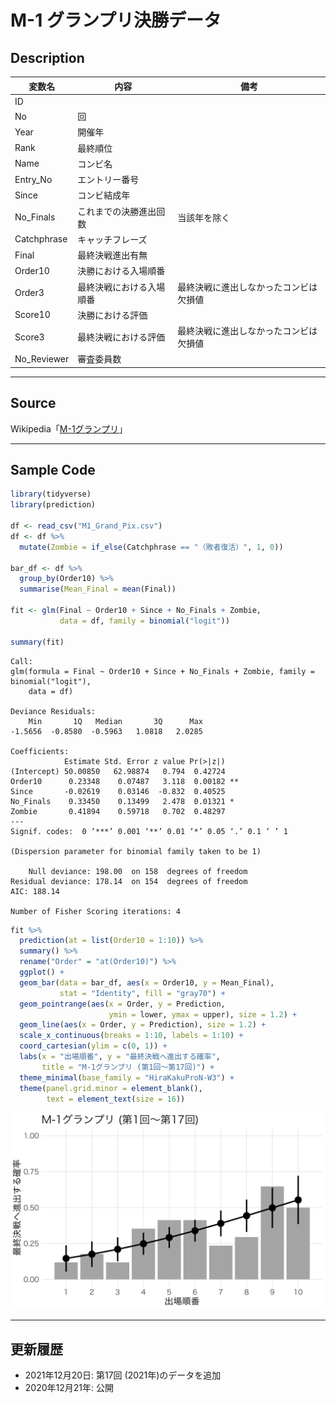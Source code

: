 # M-1 グランプリ決勝データ

## Description

|変数名|内容|備考|
|---|---|---|
|ID|||
|No|回||
|Year|開催年||
|Rank|最終順位||
|Name|コンビ名||
|Entry_No|エントリー番号||
|Since|コンビ結成年||
|No_Finals|これまでの決勝進出回数|当該年を除く|
|Catchphrase|キャッチフレーズ||
|Final|最終決戦進出有無||
|Order10|決勝における入場順番||
|Order3|最終決戦における入場順番|最終決戦に進出しなかったコンビは欠損値|
|Score10|決勝における評価||
|Score3|最終決戦における評価|最終決戦に進出しなかったコンビは欠損値|
|No_Reviewer|審査委員数||

---

## Source

Wikipedia「[M-1グランプリ](https://ja.wikipedia.org/wiki/M-1%E3%82%B0%E3%83%A9%E3%83%B3%E3%83%97%E3%83%AA)」

---

## Sample Code

```r
library(tidyverse)
library(prediction)

df <- read_csv("M1_Grand_Pix.csv")
df <- df %>%
  mutate(Zombie = if_else(Catchphrase == "（敗者復活）", 1, 0))
  
bar_df <- df %>%
  group_by(Order10) %>%
  summarise(Mean_Final = mean(Final))

fit <- glm(Final ~ Order10 + Since + No_Finals + Zombie, 
           data = df, family = binomial("logit"))

summary(fit)
```

```
Call:
glm(formula = Final ~ Order10 + Since + No_Finals + Zombie, family = binomial("logit"), 
    data = df)

Deviance Residuals: 
    Min       1Q   Median       3Q      Max  
-1.5656  -0.8580  -0.5963   1.0818   2.0285  

Coefficients:
            Estimate Std. Error z value Pr(>|z|)   
(Intercept) 50.00850   62.98874   0.794  0.42724   
Order10      0.23348    0.07487   3.118  0.00182 **
Since       -0.02619    0.03146  -0.832  0.40525   
No_Finals    0.33450    0.13499   2.478  0.01321 * 
Zombie       0.41894    0.59718   0.702  0.48297   
---
Signif. codes:  0 ‘***’ 0.001 ‘**’ 0.01 ‘*’ 0.05 ‘.’ 0.1 ‘ ’ 1

(Dispersion parameter for binomial family taken to be 1)

    Null deviance: 198.00  on 158  degrees of freedom
Residual deviance: 178.14  on 154  degrees of freedom
AIC: 188.14

Number of Fisher Scoring iterations: 4
```

```r
fit %>% 
  prediction(at = list(Order10 = 1:10)) %>%
  summary() %>%
  rename("Order" = "at(Order10)") %>%
  ggplot() +
  geom_bar(data = bar_df, aes(x = Order10, y = Mean_Final), 
           stat = "Identity", fill = "gray70") +
  geom_pointrange(aes(x = Order, y = Prediction, 
                      ymin = lower, ymax = upper), size = 1.2) +
  geom_line(aes(x = Order, y = Prediction), size = 1.2) +
  scale_x_continuous(breaks = 1:10, labels = 1:10) +
  coord_cartesian(ylim = c(0, 1)) +
  labs(x = "出場順番", y = "最終決戦へ進出する確率",
       title = "M-1グランプリ (第1回〜第17回)") +
  theme_minimal(base_family = "HiraKakuProN-W3") +
  theme(panel.grid.minor = element_blank(),
        text = element_text(size = 16))
```

![サンプル](/Figs/M1.png)

---

## 更新履歴

* 2021年12月20日: 第17回 (2021年)のデータを追加
* 2020年12月21年: 公開